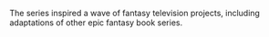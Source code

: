 The series inspired a wave of fantasy television projects, including adaptations of other epic fantasy book series.
